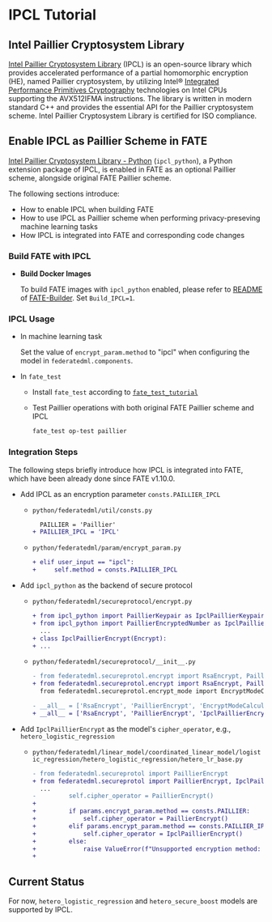 # IPCL Tutorial

## Intel Paillier Cryptosystem Library

[Intel Paillier Cryptosystem Library](https://github.com/intel/pailliercryptolib) (IPCL) is an open-source library which provides accelerated performance of a partial homomorphic encryption (HE), named Paillier cryptosystem, by utilizing Intel® [Integrated Performance Primitives Cryptography](https://github.com/intel/ipp-crypto) technologies on Intel CPUs supporting the AVX512IFMA instructions. The library is written in modern standard C++ and provides the essential API for the Paillier cryptosystem scheme. Intel Paillier Cryptosystem Library is certified for ISO compliance.

## Enable IPCL as Paillier Scheme in FATE

[Intel Paillier Cryptosystem Library - Python](https://github.com/intel/pailliercryptolib_python) (`ipcl_python`), a Python extension package of IPCL, is enabled in FATE as an optional Paillier scheme, alongside original FATE Paillier scheme.

The following sections introduce:

- How to enable IPCL when building FATE
- How to use IPCL as Paillier scheme when performing privacy-preseving machine learning tasks
- How IPCL is integrated into FATE and corresponding code changes

### Build FATE with IPCL

- **Build Docker Images**
  
  To build FATE images with `ipcl_python` enabled, please refer to [README](https://github.com/FederatedAI/FATE-Builder/blob/main/docker-build/README.md#environments) of [FATE-Builder](https://github.com/FederatedAI/FATE-Builder). Set `Build_IPCL=1`.

### IPCL Usage

- In machine learning task
  
  Set the value of `encrypt_param.method` to "ipcl" when configuring the model in `federatedml.components`.

- In `fate_test`
  
  - Install `fate_test` according to [`fate_test_tutorial`](https://github.com/FederatedAI/FATE/blob/master/doc/tutorial/fate_test_tutorial.md)

  - Test Paillier operations with both original FATE Paillier scheme and IPCL

    ```bash
    fate_test op-test paillier
    ```

### Integration Steps

The following steps briefly introduce how IPCL is integrated into FATE, which have been already done since FATE v1.10.0.

- Add IPCL as an encryption parameter `consts.PAILLIER_IPCL`

  - `python/federatedml/util/consts.py`

    ```diff
      PAILLIER = 'Paillier'
    + PAILLIER_IPCL = 'IPCL'
    ```

  - `python/federatedml/param/encrypt_param.py`

    ```diff
    + elif user_input == "ipcl":
    +     self.method = consts.PAILLIER_IPCL
    ```

- Add `ipcl_python` as the backend of secure protocol

  - `python/federatedml/secureprotocol/encrypt.py`

    ```diff
    + from ipcl_python import PaillierKeypair as IpclPaillierKeypair
    + from ipcl_python import PaillierEncryptedNumber as IpclPaillierEncryptedNumber
      ...
    + class IpclPaillierEncrypt(Encrypt):
    + ...
    ```

  - `python/federatedml/secureprotocol/__init__.py`

    ```diff
    - from federatedml.secureprotol.encrypt import RsaEncrypt, PaillierEncrypt
    + from federatedml.secureprotol.encrypt import RsaEncrypt, PaillierEncrypt, IpclPaillierEncrypt
      from federatedml.secureprotol.encrypt_mode import EncryptModeCalculator

    - __all__ = ['RsaEncrypt', 'PaillierEncrypt', 'EncryptModeCalculator']
    + __all__ = ['RsaEncrypt', 'PaillierEncrypt', 'IpclPaillierEncrypt', 'EncryptModeCalculator']
    ```

- Add `IpclPaillierEncrypt` as the model's `cipher_operator`, e.g., `hetero_logistic_regression`

  - `python/federatedml/linear_model/coordinated_linear_model/logistic_regression/hetero_logistic_regression/hetero_lr_base.py`

    ```diff
    - from federatedml.secureprotol import PaillierEncrypt
    + from federatedml.secureprotol import PaillierEncrypt, IpclPaillierEncrypt
      ...
    -         self.cipher_operator = PaillierEncrypt()
    +
    +         if params.encrypt_param.method == consts.PAILLIER:
    +             self.cipher_operator = PaillierEncrypt()
    +         elif params.encrypt_param.method == consts.PAILLIER_IPCL:
    +             self.cipher_operator = IpclPaillierEncrypt()
    +         else:
    +             raise ValueError(f"Unsupported encryption method: {params.encrypt_param.method}")
    +
    ```

## Current Status

For now, `hetero_logistic_regression` and `hetero_secure_boost` models are supported by IPCL.
